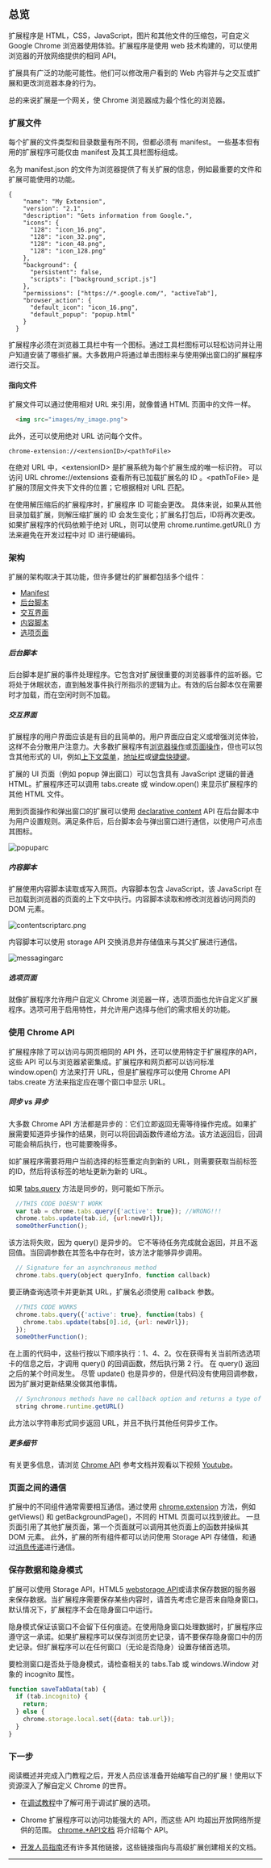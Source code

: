 ## 总览

扩展程序是 HTML，CSS，JavaScript，图片和其他文件的压缩包，可自定义 Google Chrome 浏览器使用体验。扩展程序是使用 web 技术构建的，可以使用浏览器的开放网络提供的相同 API。

扩展具有广泛的功能可能性。他们可以修改用户看到的 Web 内容并与之交互或扩展和更改浏览器本身的行为。

总的来说扩展是一个网关，使 Chrome 浏览器成为最个性化的浏览器。

### 扩展文件

每个扩展的文件类型和目录数量有所不同，但都必须有 manifest。 一些基本但有用的扩展程序可能仅由 manifest 及其工具栏图标组成。

名为 manifest.json 的文件为浏览器提供了有关扩展的信息，例如最重要的文件和扩展可能使用的功能。

```
{
    "name": "My Extension",
    "version": "2.1",
    "description": "Gets information from Google.",
    "icons": {
      "128": "icon_16.png",
      "128": "icon_32.png",
      "128": "icon_48.png",
      "128": "icon_128.png"
    },
    "background": {
      "persistent": false,
      "scripts": ["background_script.js"]
    },
    "permissions": ["https://*.google.com/", "activeTab"],
    "browser_action": {
      "default_icon": "icon_16.png",
      "default_popup": "popup.html"
    }
  }
```

扩展程序必须在浏览器工具栏中有一个图标。通过工具栏图标可以轻松访问并让用户知道安装了哪些扩展。大多数用户将通过单击图标来与使用弹出窗口的扩展程序进行交互。

#### 指向文件

扩展文件可以通过使用相对 URL 来引用，就像普通 HTML 页面中的文件一样。

``` html
  <img src="images/my_image.png">
```

此外，还可以使用绝对 URL 访问每个文件。

```
chrome-extension://<extensionID>/<pathToFile>
```

在绝对 URL 中，\<extensionID> 是扩展系统为每个扩展生成的唯一标识符。 可以访问 URL chrome://extensions 查看所有已加载扩展名的 ID 。\<pathToFile> 是扩展的顶层文件夹下文件的位置；它根据相对 URL 匹配。

在使用解压缩后的扩展程序时，扩展程序 ID 可能会更改。 具体来说，如果从其他目录加载扩展，则解压缩扩展的 ID 会发生变化；扩展名打包后，ID将再次更改。如果扩展程序的代码依赖于绝对 URL，则可以使用 chrome.runtime.getURL() 方法来避免在开发过程中对 ID 进行硬编码。

### 架构

扩展的架构取决于其功能，但许多健壮的扩展都包括多个组件：

* [Manifest](./manifest.md)
* [后台脚本](./background_content.md)
* [交互界面](./user_interface.md)
* [内容脚本](./content_scripts.md)
* [选项页面](./options.md)

##### 后台脚本

后台脚本是扩展的事件处理程序。它包含对扩展很重要的浏览器事件的监听器。它将处于休眠状态，直到触发事件执行所指示的逻辑为止。有效的后台脚本仅在需要时才加载，而在空闲时则不加载。

##### 交互界面

扩展程序的用户界面应该是有目的且简单的。用户界面应自定义或增强浏览体验，这样不会分散用户注意力。大多数扩展程序有[浏览器操作](https://developer.chrome.com/extensions/browserAction)或[页面操作](https://developer.chrome.com/extensions/pageAction)，但也可以包含其他形式的 UI，例如[上下文菜单](https://developer.chrome.com/contextMenus)，[地址栏](https://developer.chrome.com/extensions/omniBox)或[键盘快捷键](https://developer.chrome.com/extensions/commands)。

扩展的 UI 页面（例如 popup 弹出窗口）可以包含具有 JavaScript 逻辑的普通 HTML。扩展程序还可以调用 tabs.create 或 window.open() 来显示扩展程序的其他 HTML 文件。

用到页面操作和弹出窗口的扩展可以使用 [declarative content](https://developer.chrome.com/extensions/declarativeContent) API 在后台脚本中为用户设置规则。满足条件后，后台脚本会与弹出窗口进行通信，以使用户可点击其图标。

![popuparc](./assets/popuparc.png)

##### 内容脚本

扩展使用内容脚本读取或写入网页。内容脚本包含 JavaScript，该 JavaScript 在已加载到浏览器的页面的上下文中执行。内容脚本读取和修改浏览器访问网页的 DOM 元素。

![contentscriptarc.png](./assets/contentscriptarc.png)


内容脚本可以使用 storage API 交换消息并存储值来与其父扩展进行通信。

![messagingarc](./assets/messagingarc.png)


##### 选项页面

就像扩展程序允许用户自定义 Chrome 浏览器一样，选项页面也允许自定义扩展程序。选项可用于启用特性，并允许用户选择与他们的需求相关的功能。

### 使用 Chrome API

扩展程序除了可以访问与网页相同的 API 外，还可以使用特定于扩展程序的API，这些 API 可以与浏览器紧密集成。扩展程序和网页都可以访问标准window.open() 方法来打开 URL，但是扩展程序可以使用 Chrome API tabs.create 方法来指定应在哪个窗口中显示 URL。

##### 同步 vs 异步

大多数 Chrome API 方法都是异步的：它们立即返回无需等待操作完成。如果扩展需要知道异步操作的结果，则可以将回调函数传递给方法。该方法返回后，回调可能会稍后执行，也可能要晚得多。

如扩展程序需要将用户当前选择的标签重定向到新的 URL，则需要获取当前标签的ID，然后将该标签的地址更新为新的 URL。

如果 [tabs.query](https://developer.chrome.com/tabs#method-query) 方法是同步的，则可能如下所示。

``` js
  //THIS CODE DOESN'T WORK
  var tab = chrome.tabs.query({'active': true}); //WRONG!!!
  chrome.tabs.update(tab.id, {url:newUrl});
  someOtherFunction();
```

该方法将失败，因为 query() 是异步的。 它不等待任务完成就会返回，并且不返回值。当回调参数在其签名中存在时，该方法才能够异步调用。

``` js
  // Signature for an asynchronous method
  chrome.tabs.query(object queryInfo, function callback)
```

要正确查询选项卡并更新其 URL，扩展名必须使用 callback 参数。

``` js
  //THIS CODE WORKS
  chrome.tabs.query({'active': true}, function(tabs) {
    chrome.tabs.update(tabs[0].id, {url: newUrl});
  });
  someOtherFunction();
```

在上面的代码中，这些行按以下顺序执行：1、4、2。仅在获得有关当前所选选项卡的信息之后，才调用 query() 的回调函数，然后执行第 2 行。 在 query() 返回之后的某个时间发生。 尽管 update() 也是异步的，但是代码没有使用回调参数，因为扩展对更新结果没做其他事情。

``` js
  // Synchronous methods have no callback option and returns a type of string
  string chrome.runtime.getURL()
```

此方法以字符串形式同步返回 URL，并且不执行其他任何异步工作。

##### 更多细节

有关更多信息，请浏览 [Chrome API](https://developer.chrome.com/extensions/api_index) 参考文档并观看以下视频 [Youtube](https://youtu.be/bmxr75CV36A)。

### 页面之间的通信

扩展中的不同组件通常需要相互通信。通过使用 [chrome.extension](https://developer.chrome.com/extensions/extension) 方法，例如getViews() 和 getBackgroundPage()，不同的 HTML 页面可以找到彼此。 一旦页面引用了其他扩展页面，第一个页面就可以调用其他页面上的函数并操纵其 DOM 元素。 此外，扩展的所有组件都可以访问使用 Storage API 存储值，和通过[消息传递](https://developer.chrome.com/extensions/messaging)进行通信。

### 保存数据和隐身模式

扩展可以使用 Storage API，HTML5 [webstorage API](https://html.spec.whatwg.org/multipage/webstorage.html)或请求保存数据的服务器来保存数据。当扩展程序需要保存某些内容时，请首先考虑它是否来自隐身窗口。默认情况下，扩展程序不会在隐身窗口中运行。

隐身模式保证该窗口不会留下任何痕迹。在使用隐身窗口处理数据时，扩展程序应遵守这一承诺。如果扩展程序可以保存浏览历史记录，请不要保存隐身窗口中的历史记录。但扩展程序可以在任何窗口（无论是否隐身）设置存储首选项。

要检测窗口是否处于隐身模式，请检查相关的 tabs.Tab 或 windows.Window 对象的 incognito 属性。

``` js
function saveTabData(tab) {
  if (tab.incognito) {
    return;
  } else {
    chrome.storage.local.set({data: tab.url});
  }
}
```

### 下一步

阅读概述并完成入门教程之后，开发人员应该准备开始编写自己的扩展！使用以下资源深入了解自定义 Chrome 的世界。

* 在[调试教程](./debugging.md)中了解可用于调试扩展的选项。

* Chrome 扩展程序可以访问功能强大的 API，而这些 API 均超出开放网络所提供的范围。 [chrome.*API文档](https://developer.chrome.com/api_index) 将介绍每个 API。

* [开发人员指南](./devguide.md)还有许多其他链接，这些链接指向与高级扩展创建相关的文档。





-------


